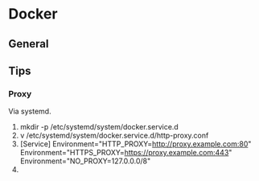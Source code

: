 # Docker

## General




## Tips

### Proxy
Via systemd.
1. mkdir -p /etc/systemd/system/docker.service.d
2. v /etc/systemd/system/docker.service.d/http-proxy.conf
3. [Service]
   Environment="HTTP_PROXY=http://proxy.example.com:80"
   Environment="HTTPS_PROXY=https://proxy.example.com:443"
   Environment="NO_PROXY=127.0.0.0/8"
4. 
